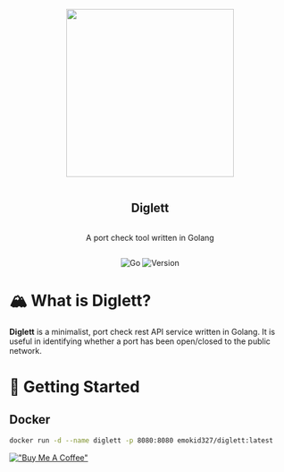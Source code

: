 <div align="center">
<article style="display: flex; flex-direction: column; align-items: center; justify-content: center;">
    <p align="center"><img width="300" src="https://ik.imagekit.io/songlim/diglett.png?updatedAt=1693543872307" /></p>
    <h1 style="width: 100%; text-align: center;">Diglett</h1>
    <p>
        A port check tool written in Golang
    </p>
</article>

![Go][go-badge] ![Version][version-badge]

[go-badge]: https://img.shields.io/badge/Golang-1.20-blue
[version-badge]: https://img.shields.io/badge/release-1.0.0-powderblue

</div>

# 🏔️ What is Diglett?
**Diglett** is a minimalist, port check rest API service written in Golang. It is useful in identifying whether a port has been open/closed to the public network.

# 🌟 Getting Started
## Docker
```bash
docker run -d --name diglett -p 8080:8080 emokid327/diglett:latest
```

[!["Buy Me A Coffee"](https://www.buymeacoffee.com/assets/img/custom_images/orange_img.png)](https://buymeacoffee.com/songlim)